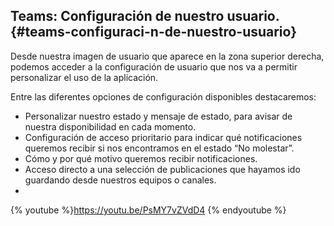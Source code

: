## Teams: Configuración de nuestro usuario. {#teams-configuraci-n-de-nuestro-usuario}

Desde nuestra imagen de usuario que aparece en la zona superior derecha, podemos acceder a la configuración de usuario que nos va a permitir personalizar el uso de la aplicación.

Entre las diferentes opciones de configuración disponibles destacaremos:

*   Personalizar nuestro estado y mensaje de estado, para avisar de nuestra disponibilidad en cada momento.
*   Configuración de acceso prioritario para indicar qué notificaciones queremos recibir si nos encontramos en el estado “No molestar”.
*   Cómo y por qué motivo queremos recibir notificaciones.
*   Acceso directo a una selección de publicaciones que hayamos ido guardando desde nuestros equipos o canales.
*   
{% youtube %}https://youtu.be/PsMY7vZVdD4 {% endyoutube %}
